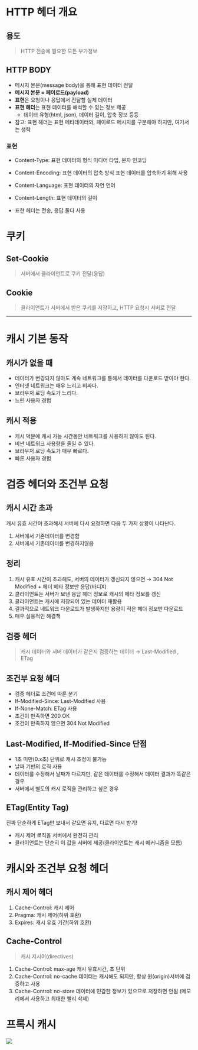 # HTTP 헤더 개요
## 용도
> HTTP 전송에 필요한 모든 부가정보

## HTTP BODY
- 메시지 본문(message body)을 통해 표현 데이터 전달 
- **메시지 본문 = 페이로드(payload)**
- **표현**은 요청이나 응답에서 전달할 실제 데이터
- **표현 헤더**는 표현 데이터를 해석할 수 있는 정보 제공
  - 데이터 유형(html, json), 데이터 길이, 압축 정보 등등
- 참고: 표현 헤더는 표현 메타데이터와, 페이로드 메시지를 구분해야 하지만, 여기서는 생략

### 표현
- Content-Type: 표현 데이터의 형식
미디어 타입, 문자 인코딩
- Content-Encoding: 표현 데이터의 압축 방식
표현 데이터를 압축하기 위해 사용
- Content-Language: 표현 데이터의 자연 언어 
- Content-Length: 표현 데이터의 길이



- 표현 헤더는 전송, 응답 둘다 사용

# 쿠키
## Set-Cookie
>서버에서 클라이언트로 쿠키 전달(응답)

## Cookie
>클라이언트가 서버에서 받은 쿠키를 저장하고, HTTP 요청시 서버로 전달



---
# 캐시 기본 동작
## 캐시가 없을 때
- 데이터가 변경되지 않아도 계속 네트워크를 통해서 데이터를 다운로드 받아야 한다. 
- 인터넷 네트워크는 매우 느리고 비싸다.
- 브라우저 로딩 속도가 느리다.
- 느린 사용자 경험

## 캐시 적용
- 캐시 덕분에 캐시 가능 시간동안 네트워크를 사용하지 않아도 된다. 
- 비싼 네트워크 사용량을 줄일 수 있다.
- 브라우저 로딩 속도가 매우 빠르다.
- 빠른 사용자 경험

# 검증 헤더와 조건부 요청
## 캐시 시간 초과
캐시 유효 시간이 초과해서 서버에 다시 요청하면 다음 두 가지 상황이 나타난다.

1. 서버에서 기존데이터를 변경함
2. 서버에서 기존데이터를 변경하지않음

## 정리
1. 캐시 유효 시간이 초과해도, 서버의 데이터가 갱신되지 않으면
→ 304 Not Modified + 헤더 메타 정보만 응답(바디X)
2. 클라이언트는 서버가 보낸 응답 헤더 정보로 캐시의 메타 정보를 갱신 
3. 클라이언트는 캐시에 저장되어 있는 데이터 재활용
4. 결과적으로 네트워크 다운로드가 발생하지만 용량이 적은 헤더 정보만 다운로드 
5. 매우 실용적인 해결책

## 검증 헤더
>캐시 데이터와 서버 데이터가 같은지 검증하는 데이터
→ Last-Modified , ETag

## 조건부 요청 헤더
- 검증 헤더로 조건에 따른 분기 
- If-Modified-Since: Last-Modified 사용 
- If-None-Match: ETag 사용
- 조건이 만족하면 200 OK
- 조건이 만족하지 않으면 304 Not Modified

## Last-Modified, If-Modified-Since 단점
- 1초 미만(0.x초) 단위로 캐시 조정이 불가능
- 날짜 기반의 로직 사용
- 데이터를 수정해서 날짜가 다르지만, 같은 데이터를 수정해서 데이터 결과가 똑같은 경우 
- 서버에서 별도의 캐시 로직을 관리하고 싶은 경우

## ETag(Entity Tag)
진짜 단순하게 ETag만 보내서 같으면 유지, 다르면 다시 받기!

- 캐시 제어 로직을 서버에서 완전히 관리
- 클라이언트는 단순히 이 값을 서버에 제공(클라이언트는 캐시 메커니즘을 모름)

# 캐시와 조건부 요청 헤더
## 캐시 제어 헤더
1. Cache-Control: 캐시 제어 
2. Pragma: 캐시 제어(하위 호환) 
3. Expires: 캐시 유효 기간(하위 호환)

## Cache-Control
>캐시 지시어(directives)

1. Cache-Control: max-age
캐시 유효시간, 초 단위
2. Cache-Control: no-cache
데이터는 캐시해도 되지만, 항상 원(origin)서버에 검증하고 사용
3. Cache-Control: no-store
데이터에 민감한 정보가 있으므로 저장하면 안됨
(메모리에서 사용하고 최대한 빨리 삭제)

# 프록시 캐시
![](https://velog.velcdn.com/images/mini_mouse_/post/3aa2e7f1-5c66-4610-9f5d-69c29b408d22/image.png)